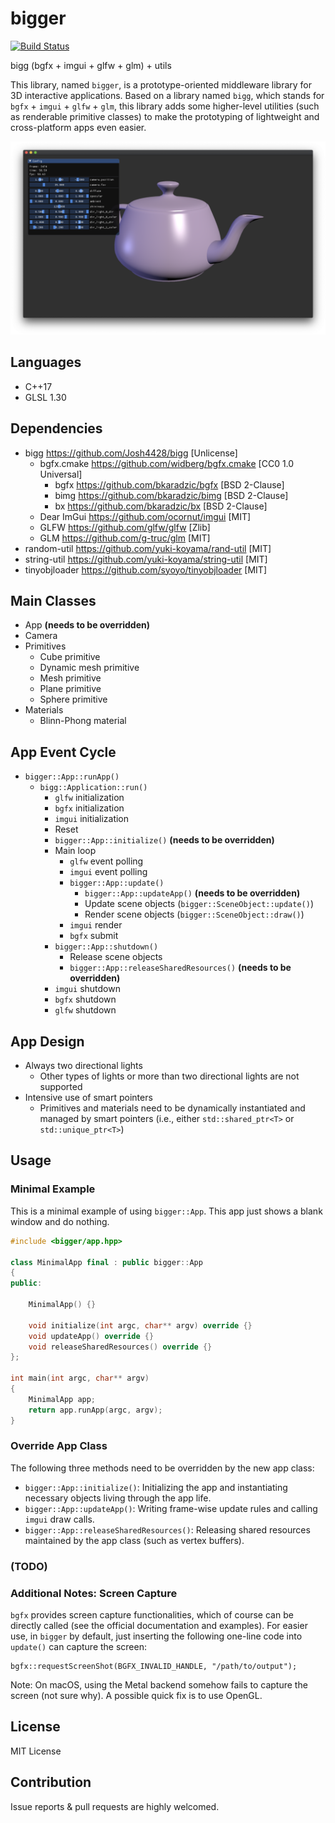 # bigger

[![Build Status](https://travis-ci.com/yuki-koyama/bigger.svg?branch=master)](https://travis-ci.com/yuki-koyama/bigger)

bigg (bgfx + imgui + glfw + glm) + utils

This library, named `bigger`, is a prototype-oriented middleware library for 3D interactive applications. Based on a library named `bigg`, which stands for `bgfx` + `imgui` + `glfw` + `glm`, this library adds some higher-level utilities (such as renderable primitive classes) to make the prototyping of lightweight and cross-platform apps even easier.

![](./docs/screen_shot.png)

## Languages

- C++17
- GLSL 1.30

## Dependencies

- bigg <https://github.com/Josh4428/bigg> [Unlicense]
  - bgfx.cmake <https://github.com/widberg/bgfx.cmake> [CC0 1.0 Universal]
    - bgfx <https://github.com/bkaradzic/bgfx> [BSD 2-Clause]
    - bimg <https://github.com/bkaradzic/bimg> [BSD 2-Clause]
    - bx <https://github.com/bkaradzic/bx> [BSD 2-Clause]
  - Dear ImGui <https://github.com/ocornut/imgui> [MIT]
  - GLFW <https://github.com/glfw/glfw> [Zlib]
  - GLM <https://github.com/g-truc/glm> [MIT]
- random-util <https://github.com/yuki-koyama/rand-util> [MIT]
- string-util <https://github.com/yuki-koyama/string-util> [MIT]
- tinyobjloader <https://github.com/syoyo/tinyobjloader> [MIT]

## Main Classes

- App __(needs to be overridden)__
- Camera
- Primitives
  - Cube primitive
  - Dynamic mesh primitive
  - Mesh primitive
  - Plane primitive
  - Sphere primitive
- Materials
  - Blinn-Phong material

## App Event Cycle

- `bigger::App::runApp()`
  - `bigg::Application::run()`
    - `glfw` initialization
    - `bgfx` initialization
    - `imgui` initialization
    - Reset
    - `bigger::App::initialize()` __(needs to be overridden)__
    - Main loop
      - `glfw` event polling
      - `imgui` event polling
      - `bigger::App::update()`
        - `bigger::App::updateApp()` __(needs to be overridden)__
        - Update scene objects (`bigger::SceneObject::update()`)
        - Render scene objects (`bigger::SceneObject::draw()`)
      - `imgui` render
      - `bgfx` submit
    - `bigger::App::shutdown()`
      - Release scene objects
      - `bigger::App::releaseSharedResources()` __(needs to be overridden)__
    - `imgui` shutdown
    - `bgfx` shutdown
    - `glfw` shutdown

## App Design

- Always two directional lights
  - Other types of lights or more than two directional lights are not supported
- Intensive use of smart pointers
  - Primitives and materials need to be dynamically instantiated and managed by smart pointers (i.e., either `std::shared_ptr<T>` or `std::unique_ptr<T>`)

## Usage

### Minimal Example

This is a minimal example of using `bigger::App`. This app just shows a blank window and do nothing.

```cpp
#include <bigger/app.hpp>

class MinimalApp final : public bigger::App
{
public:

    MinimalApp() {}

    void initialize(int argc, char** argv) override {}
    void updateApp() override {}
    void releaseSharedResources() override {}
};

int main(int argc, char** argv)
{
    MinimalApp app;
    return app.runApp(argc, argv);
}
```

### Override App Class

The following three methods need to be overridden by the new app class:

- `bigger::App::initialize()`: Initializing the app and instantiating necessary objects living through the app life.
- `bigger::App::updateApp()`: Writing frame-wise update rules and calling `imgui` draw calls.
- `bigger::App::releaseSharedResources()`: Releasing shared resources maintained by the app class (such as vertex buffers).

### (TODO)

### Additional Notes: Screen Capture

`bgfx` provides screen capture functionalities, which of course can be directly called (see the official documentation and examples). For easier use, in `bigger` by default, just inserting the following one-line code into `update()` can capture the screen:

```
bgfx::requestScreenShot(BGFX_INVALID_HANDLE, "/path/to/output");
```

Note: On macOS, using the Metal backend somehow fails to capture the screen (not sure why). A possible quick fix is to use OpenGL.

## License

MIT License

## Contribution

Issue reports & pull requests are highly welcomed.
